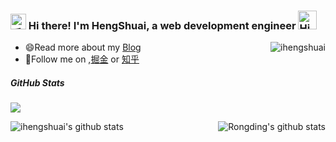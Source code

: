 <!--
**ihengshuai/ihengshuai** is a ✨ _special_ ✨ repository because its `README.md` (this file) appears on your GitHub profile.

Here are some ideas to get you started:

- 🔭 I’m currently working on ...
- 🌱 I’m currently learning ...
- 👯 I’m looking to collaborate on ...
- 🤔 I’m looking for help with ...
- 💬 Ask me about ...
- 📫 How to reach me: ...
- 😄 Pronouns: ...
- ⚡ Fun fact: ...
-->

<h3>
  <img src="https://media.giphy.com/media/hvRJCLFzcasrR4ia7z/giphy.gif" width="25" alt="手势">
  Hi there! I'm HengShuai, a web development engineer
  <img src="https://emojis.slackmojis.com/emojis/images/1588866973/8934/hellokittydance.gif?1588866973" alt="Hi" width="30" />
</h3>
<a href="https://github.com/ihengshuai">
    <div align="right" >
        <img align="right" src="https://count.getloli.com/get/@:ihengshuai" alt="ihengshuai" />
    </div>
</a>

<!-- ======================================================================== -->

- 😄Read more about my [Blog](https://blog.usword.cn)
- 👯Follow me on ,[掘金](https://juejin.cn/user/2999123453679656) or [知乎](https://www.zhihu.com/people/usword) 

##### GitHub Stats

![](https://activity-graph.herokuapp.com/graph?username=ihengshuai&theme=github)

<div align="center">
    <a href="https://github.com/ihengshuai">
        <img align="left" src="https://github-readme-stats.vercel.app/api?username=ihengshuai&show_icons=true&include_all_commits=true&theme=onedark&hide=prs" alt="ihengshuai's github stats"/>
    </a>
    <a href="https://github.com/ihengshuai">
        <img align="right" src="https://github-readme-stats.vercel.app/api/top-langs/?username=ihengshuai&layout=compact&show_icons=truee&include_all_commits=true&theme=onedark&card_width=230" alt="Rongding's github stats"/>
    </a>
</div>
